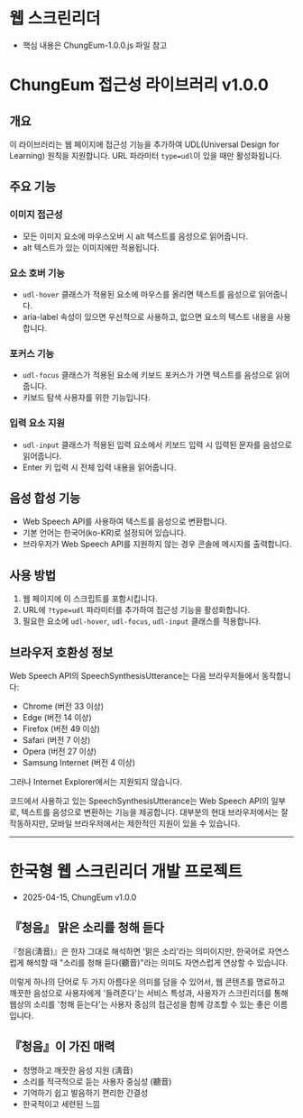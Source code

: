 # 웹 스크린리더
- 핵심 내용은 ChungEum-1.0.0.js 파일 참고

# ChungEum 접근성 라이브러리 v1.0.0

## 개요
이 라이브러리는 웹 페이지에 접근성 기능을 추가하여 UDL(Universal Design for Learning) 원칙을 지원합니다.
URL 파라미터 `type=udl`이 있을 때만 활성화됩니다.

## 주요 기능

### 이미지 접근성
- 모든 이미지 요소에 마우스오버 시 alt 텍스트를 음성으로 읽어줍니다.
- alt 텍스트가 있는 이미지에만 적용됩니다.

### 요소 호버 기능
- `udl-hover` 클래스가 적용된 요소에 마우스를 올리면 텍스트를 음성으로 읽어줍니다.
- aria-label 속성이 있으면 우선적으로 사용하고, 없으면 요소의 텍스트 내용을 사용합니다.

### 포커스 기능
- `udl-focus` 클래스가 적용된 요소에 키보드 포커스가 가면 텍스트를 음성으로 읽어줍니다.
- 키보드 탐색 사용자를 위한 기능입니다.

### 입력 요소 지원
- `udl-input` 클래스가 적용된 입력 요소에서 키보드 입력 시 입력된 문자를 음성으로 읽어줍니다.
- Enter 키 입력 시 전체 입력 내용을 읽어줍니다.

## 음성 합성 기능
- Web Speech API를 사용하여 텍스트를 음성으로 변환합니다.
- 기본 언어는 한국어(ko-KR)로 설정되어 있습니다.
- 브라우저가 Web Speech API를 지원하지 않는 경우 콘솔에 메시지를 출력합니다.

## 사용 방법
1. 웹 페이지에 이 스크립트를 포함시킵니다.
2. URL에 `?type=udl` 파라미터를 추가하여 접근성 기능을 활성화합니다.
3. 필요한 요소에 `udl-hover`, `udl-focus`, `udl-input` 클래스를 적용합니다.

## 브라우저 호환성 정보

Web Speech API의 SpeechSynthesisUtterance는 다음 브라우저들에서 동작합니다:

- Chrome (버전 33 이상)
- Edge (버전 14 이상)
- Firefox (버전 49 이상)
- Safari (버전 7 이상)
- Opera (버전 27 이상)
- Samsung Internet (버전 4 이상)

그러나 Internet Explorer에서는 지원되지 않습니다.

코드에서 사용하고 있는 SpeechSynthesisUtterance는 Web Speech API의 일부로, 텍스트를 음성으로 변환하는 기능을 제공합니다. 대부분의 현대 브라우저에서는 잘 작동하지만, 모바일 브라우저에서는 제한적인 지원이 있을 수 있습니다.

----

# 한국형 웹 스크린리더 개발 프로젝트
- 2025-04-15, ChungEum v1.0.0

## 『청음』 맑은 소리를 청해 듣다

『청음(淸音)』은 한자 그대로 해석하면 '맑은 소리'라는 의미이지만,
한국어로 자연스럽게 해석할 때 "소리를 청해 듣다(聽音)"라는 의미도 자연스럽게 연상할 수 있습니다.

이렇게 하나의 단어로 두 가지 아름다운 의미를 담을 수 있어서,
웹 콘텐츠를 명료하고 깨끗한 음성으로 사용자에게 '들려준다'는 서비스 특성과,
사용자가 스크린리더를 통해 웹상의 소리를 '청해 듣는다'는 사용자 중심의 접근성을
함께 강조할 수 있는 좋은 이름입니다.

## 『청음』이 가진 매력
- 청명하고 깨끗한 음성 지원 (淸音)
- 소리를 적극적으로 듣는 사용자 중심성 (聽音)
- 기억하기 쉽고 발음하기 편리한 간결성
- 한국적이고 세련된 느낌